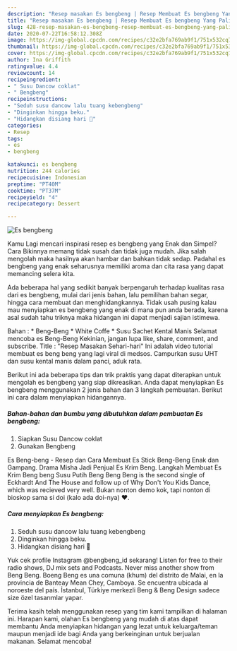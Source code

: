```yaml
---
description: "Resep masakan Es bengbeng | Resep Membuat Es bengbeng Yang Paling Enak"
title: "Resep masakan Es bengbeng | Resep Membuat Es bengbeng Yang Paling Enak"
slug: 428-resep-masakan-es-bengbeng-resep-membuat-es-bengbeng-yang-paling-enak
date: 2020-07-22T16:58:12.308Z
image: https://img-global.cpcdn.com/recipes/c32e2bfa769ab9f1/751x532cq70/es-bengbeng-foto-resep-utama.jpg
thumbnail: https://img-global.cpcdn.com/recipes/c32e2bfa769ab9f1/751x532cq70/es-bengbeng-foto-resep-utama.jpg
cover: https://img-global.cpcdn.com/recipes/c32e2bfa769ab9f1/751x532cq70/es-bengbeng-foto-resep-utama.jpg
author: Ina Griffith
ratingvalue: 4.4
reviewcount: 14
recipeingredient:
- " Susu Dancow coklat"
- " Bengbeng"
recipeinstructions:
- "Seduh susu dancow lalu tuang kebengbeng"
- "Dinginkan hingga beku."
- "Hidangkan disiang hari 🤤"
categories:
- Resep
tags:
- es
- bengbeng

katakunci: es bengbeng 
nutrition: 244 calories
recipecuisine: Indonesian
preptime: "PT40M"
cooktime: "PT37M"
recipeyield: "4"
recipecategory: Dessert

---
```



![Es bengbeng](https://img-global.cpcdn.com/recipes/c32e2bfa769ab9f1/751x532cq70/es-bengbeng-foto-resep-utama.jpg)

Kamu Lagi mencari inspirasi resep es bengbeng yang Enak dan Simpel? Cara Bikinnya memang tidak susah dan tidak juga mudah. Jika salah mengolah maka hasilnya akan hambar dan bahkan tidak sedap. Padahal es bengbeng yang enak seharusnya memiliki aroma dan cita rasa yang dapat memancing selera kita.

Ada beberapa hal yang sedikit banyak berpengaruh terhadap kualitas rasa dari es bengbeng, mulai dari jenis bahan, lalu pemilihan bahan segar, hingga cara membuat dan menghidangkannya. Tidak usah pusing kalau mau menyiapkan es bengbeng yang enak di mana pun anda berada, karena asal sudah tahu triknya maka hidangan ini dapat menjadi sajian istimewa.

Bahan : * Beng-Beng * White Coffe * Susu Sachet Kental Manis Selamat mencoba es Beng-Beng Kekinian, jangan lupa like, share, comment, and subscribe. Title : &#34;Resep Masakan Sehari-hari&#34; Ini adalah video tutorial membuat es beng beng yang lagi viral di medsos. Campurkan susu UHT dan susu kental manis dalam panci, aduk rata.


Berikut ini ada beberapa tips dan trik praktis yang dapat diterapkan untuk mengolah es bengbeng yang siap dikreasikan. Anda dapat menyiapkan Es bengbeng menggunakan 2 jenis bahan dan 3 langkah pembuatan. Berikut ini cara dalam menyiapkan hidangannya.

<!--inarticleads1-->

##### Bahan-bahan dan bumbu yang dibutuhkan dalam pembuatan Es bengbeng:

1. Siapkan  Susu Dancow coklat
1. Gunakan  Bengbeng


Es Beng-beng - Resep dan Cara Membuat Es Stick Beng-Beng Enak dan Gampang. Drama Misha Jadi Penjual Es Krim Beng. Langkah Membuat Es Krim Beng beng Susu Putih  Beng Beng Beng is the second single of Eckhardt And The House and follow up of Why Don&#39;t You Kids Dance, which was recieved very well. Bukan nonton demo kok, tapi nonton di bioskop sama si doi (kalo ada doi-nya) ❤. 

<!--inarticleads2-->

##### Cara menyiapkan Es bengbeng:

1. Seduh susu dancow lalu tuang kebengbeng
1. Dinginkan hingga beku.
1. Hidangkan disiang hari 🤤


Yuk cek profile Instagram @bengbeng_id sekarang! Listen for free to their radio shows, DJ mix sets and Podcasts. Never miss another show from Beng Beng. Boeng Beng es una comuna (khum) del distrito de Malai, en la provincia de Banteay Mean Chey, Camboya. Se encuentra ubicada al noroeste del país. İstanbul, Türkiye merkezli Beng &amp; Beng Design sadece size özel tasarımlar yapar. 

Terima kasih telah menggunakan resep yang tim kami tampilkan di halaman ini. Harapan kami, olahan Es bengbeng yang mudah di atas dapat membantu Anda menyiapkan hidangan yang lezat untuk keluarga/teman maupun menjadi ide bagi Anda yang berkeinginan untuk berjualan makanan. Selamat mencoba!

